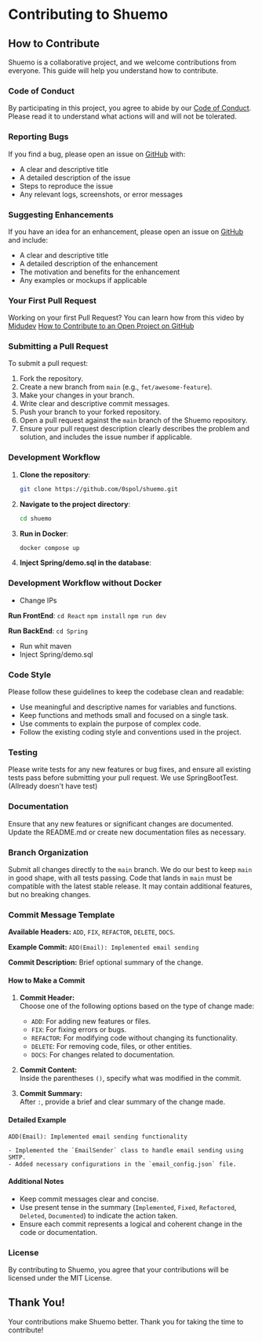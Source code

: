 # Contributing to Shuemo

## How to Contribute

Shuemo is a collaborative project, and we welcome contributions from everyone. This guide will help you understand how to contribute.

### Code of Conduct

By participating in this project, you agree to abide by our [Code of Conduct](CODE_OF_CONDUCT.md). Please read it to understand what actions will and will not be tolerated.

### Reporting Bugs

If you find a bug, please open an issue on [GitHub](https://github.com/0spol/shuemo/issues) with:

- A clear and descriptive title
- A detailed description of the issue
- Steps to reproduce the issue
- Any relevant logs, screenshots, or error messages

### Suggesting Enhancements

If you have an idea for an enhancement, please open an issue on [GitHub](https://github.com/0spol/shuemo/issues) and include:

- A clear and descriptive title
- A detailed description of the enhancement
- The motivation and benefits for the enhancement
- Any examples or mockups if applicable

### Your First Pull Request

Working on your first Pull Request? You can learn how from this video by [Midudev](https://github.com/midudev)
[How to Contribute to an Open Project on GitHub](https://www.youtube.com/watch?v=niPExbK8lSw&t=358s)

### Submitting a Pull Request

To submit a pull request:

1. Fork the repository.
2. Create a new branch from `main` (e.g., `fet/awesome-feature`).
3. Make your changes in your branch.
4. Write clear and descriptive commit messages.
5. Push your branch to your forked repository.
6. Open a pull request against the `main` branch of the Shuemo repository.
7. Ensure your pull request description clearly describes the problem and solution, and includes the issue number if applicable.

### Development Workflow

1. **Clone the repository**:
    ```sh
    git clone https://github.com/0spol/shuemo.git
    ```

2. **Navigate to the project directory**:
    ```sh
    cd shuemo
    ```

3. **Run in Docker**:
    ```sh
    docker compose up
    ```

4. **Inject Spring/demo.sql in the database**:


### Development Workflow without Docker

- Change IPs

**Run FrontEnd**:
    ```
    cd React
    ```
    ```
    npm install
    ```
    ```
    npm run dev 
    ```

**Run BackEnd**:
    ```
    cd Spring
    ```
- Run whit maven
- Inject Spring/demo.sql


### Code Style

Please follow these guidelines to keep the codebase clean and readable:

- Use meaningful and descriptive names for variables and functions.
- Keep functions and methods small and focused on a single task.
- Use comments to explain the purpose of complex code.
- Follow the existing coding style and conventions used in the project.

### Testing

Please write tests for any new features or bug fixes, and ensure all existing tests pass before submitting your pull request. We use SpringBootTest.  (Allready doesn't have test)

### Documentation

Ensure that any new features or significant changes are documented. Update the README.md or create new documentation files as necessary.

### Branch Organization

Submit all changes directly to the `main` branch. We do our best to keep `main` in good shape, with all tests passing. Code that lands in `main` must be compatible with the latest stable release. It may contain additional features, but no breaking changes.

### Commit Message Template

**Available Headers:** `ADD`, `FIX`, `REFACTOR`, `DELETE`, `DOCS`.

**Example Commit:** `ADD(Email): Implemented email sending`

**Commit Description:**
Brief optional summary of the change.

#### How to Make a Commit

1. **Commit Header:**  
   Choose one of the following options based on the type of change made:

   - `ADD`: For adding new features or files.
   - `FIX`: For fixing errors or bugs.
   - `REFACTOR`: For modifying code without changing its functionality.
   - `DELETE`: For removing code, files, or other entities.
   - `DOCS`: For changes related to documentation.

2. **Commit Content:**  
   Inside the parentheses `()`, specify what was modified in the commit.

3. **Commit Summary:**  
   After `:`, provide a brief and clear summary of the change made.

#### Detailed Example

```
ADD(Email): Implemented email sending functionality

- Implemented the `EmailSender` class to handle email sending using SMTP.
- Added necessary configurations in the `email_config.json` file.
```

#### Additional Notes

- Keep commit messages clear and concise.
- Use present tense in the summary (`Implemented`, `Fixed`, `Refactored`, `Deleted`, `Documented`) to indicate the action taken.
- Ensure each commit represents a logical and coherent change in the code or documentation.

### License

By contributing to Shuemo, you agree that your contributions will be licensed under the MIT License.

## Thank You!

Your contributions make Shuemo better. Thank you for taking the time to contribute!